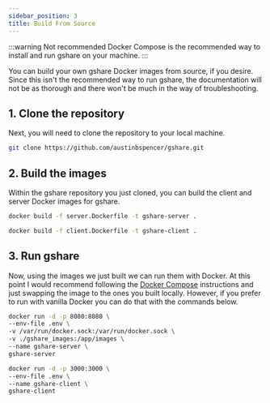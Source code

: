 ```yaml
---
sidebar_position: 3
title: Build From Source
---
```


:::warning Not recommended
Docker Compose is the recommended way to install and run gshare on your machine.
:::

You can build your own gshare Docker images from source, if you desire. Since this isn't the recommended way to run gshare, the documentation will not be as thorough and there won't be much in the way of troubleshooting.

## 1. Clone the repository

Next, you will need to clone the repository to your local machine.

```bash
git clone https://github.com/austinbspencer/gshare.git
```

## 2. Build the images

Within the gshare repository you just cloned, you can build the client and server Docker images for gshare.

```bash title="Build server image"
docker build -f server.Dockerfile -t gshare-server .
```

```bash title="Build client image"
docker build -f client.Dockerfile -t gshare-client .
```

## 3. Run gshare

Now, using the images we just built we can run them with Docker. At this point I would recommend following the [Docker Compose](./docker.md) instructions and just swapping the image to the ones you built locally. However, if you prefer to run with vanilla Docker you can do that with the commands below.

```bash title="Run server"
docker run -d -p 8080:8080 \
--env-file .env \
-v /var/run/docker.sock:/var/run/docker.sock \
-v ./gshare_images:/app/images \
--name gshare-server \
gshare-server
```

```bash title="Run client"
docker run -d -p 3000:3000 \
--env-file .env \
--name gshare-client \
gshare-client
```
